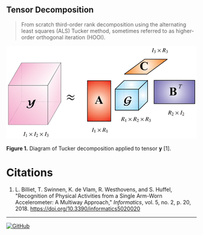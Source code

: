 ## Tensor Decomposition

> From scratch third-order rank decomposition using the alternating least squares (ALS) Tucker method, sometimes referred to as higher-order orthogonal iteration (HOOI).

![Tucker Decomposition](/fig/figure01.png "Tucker Decomposition")

**Figure 1.** Diagram of Tucker decomposition applied to tensor $\mathbf{y}$ [1].

# Citations
1. L. Billiet, T. Swinnen, K. de Vlam, R. Westhovens, and S. Huffel, "Recognition of Physical Activities from a Single Arm-Worn Accelerometer: A Multiway Approach," *Informatics*, vol. 5, no. 2, p. 20, 2018. https://doi.org/10.3390/informatics5020020

---

[![GitHub](https://img.shields.io/github/license/cschupbach/tensor_decomposition)](https://github.com/cschupbach/tensor_decomposition/blob/master/LICENSE)